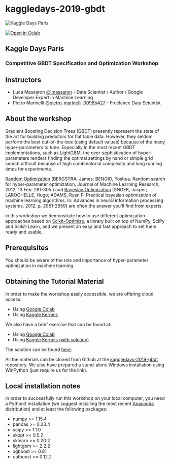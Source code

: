 # kaggledays-2019-gbdt
![Kaggle Days Paris](https://kaggledays.com/wp-content/uploads/sites/2/2018/11/46508555_1939772529664297_1579296553191866368_n-1024x536.png)

[![Open in Colab](https://colab.research.google.com/assets/colab-badge.svg)](https://colab.research.google.com/github/lmassaron/kaggledays-2019-gbdt/blob/master/Kaggle%20Days%20Paris%20-%20%20GBDT%20workshop.ipynb)

## Kaggle Days Paris
### Competitive GBDT Specification and Optimization Workshop

## Instructors
* Luca Massaron [@lmassaron](https://www.linkedin.com/in/lmassaron/) - Data Scientist / Author / Google Developer Expert in Machine Learning 
* Pietro Marinelli [@pietro-marinelli-0098b427](https://www.linkedin.com/in/pietro-marinelli-0098b427/) - Freelance Data Scientist

## About the workshop

Gradient Boosting Decision Trees (GBDT) presently represent the state of the art for building predictors for flat table data. However, they seldom perform the best out-of-the-box (using default values) because of the many hyper-parameters to tune. Especially in the most recent GBDT implementations, such as LightGBM, the over-sophistication of hyper-parameters renders finding the optimal settings by hand or simple grid search difficult because of high combinatorial complexity and long running times for experiments. 

[Random Optimization](https://papers.nips.cc/paper/4522-practical-bayesian-optimization-of-machine-learning-algorithms.pdf) (BERGSTRA, James; BENGIO, Yoshua. Random search for hyper-parameter optimization. Journal of Machine Learning Research, 2012, 13.Feb: 281-305.) and [Bayesian Optimization](https://papers.nips.cc/paper/4522-practical-bayesian-optimization-of-machine-learning-algorithms.pdf) (SNOEK, Jasper; LAROCHELLE, Hugo; ADAMS, Ryan P. Practical bayesian optimization of machine learning algorithms. In: Advances in neural information processing systems. 2012. p. 2951-2959) are often the answer you'll find from experts.

In this workshop we demonstrate how to use different optimization approaches based on [Scikit-Optimize](https://github.com/scikit-optimize/scikit-optimize), a library built on top of NumPy, SciPy and Scikit-Learn, and we present an easy and fast approach to set them ready and usable.

## Prerequisites

You should be aware of the role and importance of hyper-parameter optimization in machine learning.  

## Obtaining the Tutorial Material
In order to make the workshop easily accessible, we are offering cloud access:
* Using [Google Colab](https://colab.research.google.com/github/lmassaron/kaggledays-2019-gbdt/blob/master/Kaggle%20Days%20Paris%20-%20%20GBDT%20workshop.ipynb) 
* Using [Kaggle Kernels](https://www.kaggle.com/lucamassaron/kaggle-days-paris-gbdt-workshop)

We also have a brief exercise that can be found at:
* Using [Google Colab](https://colab.research.google.com/github/lmassaron/kaggledays-2019-gbdt/blob/master/Kaggle%20Days%20Paris%20-%20Skopt%20%2B%20CatBoost%20exercise.ipynb)
* Using [Kaggle Kernels (with solution)](https://www.kaggle.com/lucamassaron/kaggle-days-paris-skopt-catboost-solution)

The solution can be found [here](https://github.com/lmassaron/kaggledays-2019-gbdt/blob/master/Kaggle%20Days%20Paris%20-%20Skopt%20%2B%20CatBoost%20solution.ipynb).

All the materials can be cloned from Github at the [kaggledays-2019-gbdt](https://github.com/lmassaron/kaggledays-2019-gbdt) repository. We also have prepared a stand-alone Windows installation using WinPython (just require us for the link).

## Local installation notes

In order to successfully run this workshop on your local computer, you need a Python3 installation (we suggest installing the most recent [Anaconda](https://www.anaconda.com/download/) distribution) and at least the following packages:

* numpy >= 1.15.4
* pandas >= 0.23.4
* scipy >= 1.1.0
* skopt >= 0.5.2
* sklearn >= 0.20.2
* lightgbm >= 2.2.2
* xgboost >= 0.81
* catboost >= 0.12.2